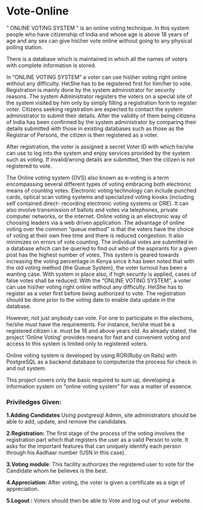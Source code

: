 # Vote-Online
“ ONLINE VOTING SYSTEM ” is an online voting technique. In this system people who have citizenship of India and whose age is above 18 years of age and any sex can give his\her vote online without going to any physical polling station.

There is a database which is maintained in which all the names of voters with complete information is stored.

In “ONLINE VOTING SYSTEM” a voter can use his\her voting right online without any difficulty. He\She has to be registered first for him/her to vote. Registration is mainly done by the system administrator for security reasons. The system Administrator registers the voters on a special site of the system visited by him only by simply filling a registration form to register voter. Citizens seeking registration are expected to contact the system administrator to submit their details. After the validity of them being citizens of India has been confirmed by the system administrator by comparing their details submitted with those in existing databases such as those as the Registrar of Persons, the citizen is then registered as a voter.

After registration, the voter is assigned a secret Voter ID with which he/she can
use to log into the system and enjoy services provided by the system such as
voting. If invalid/wrong details are submitted, then the citizen is not registered
to vote.

The Online voting system (OVS) also known as e-voting is a term encompassing several different types of voting embracing both electronic means of counting votes. Electronic voting technology can include punched cards, optical scan voting systems and specialized voting kiosks (including self contained direct- recording electronic voting systems or DRE). It can also involve transmission of ballots and votes via telephones, private computer networks, or the internet. Online voting is an electronic way of choosing leaders via a web driven application. The advantage of online voting over the common “queue method” is that the voters have the choice of voting at their own free time and there is reduced congestion. It also minimizes on errors of vote counting. The individual votes are submitted in a database which can be queried to find out who of the aspirants for a given post has the highest number of votes. This system is geared towards increasing the voting percentage in Kenya since it has been noted that with the old voting method {the Queue System}, the voter turnout has been a wanting case. With system in place also, if high security is applied, cases of false votes shall be reduced. With the “ONLINE VOTING SYSTEM”, a voter can use his\her voting right online without any difficulty. He\She has to register as a voter first before being authorized to vote. The registration should be done prior to the voting date to enable data update in the database.

However, not just anybody can vote. For one to participate in the elections, he/she must have the requirements. For instance, he/she must be a registered citizen i.e. must be 18 and above years old. As already stated, the project ‘Online Voting' provides means for fast and convenient voting and access to this system is limited only to registered voters.



Online voting system is developed by using ROR(Ruby on Rails) with PostgreSQL as a backend database to computerize the process for check in and out system.

This project covers only the basic required to sum up, developing a information system on “online voting system” for was a matter of essence.
### Priviledges Given:

**1.Adding Candidates**:Using postgresql Admin, site administrators should be able to add, update, and remove the candidates. 

**2.Registration:** The first stage of the process of the voting involves the registration part which  that registers the user as a valid Person to vote. It asks for the important features that can uniquely identify each person through his Aadhaar number (USN in this case).

**3.Voting module**: This facility authorizes the registered user to vote for the Candidate whom he believes is the best.

**4.Appreciation:** After voting, the voter is given a certificate as a sign of appreciation.

**5.Logout :** Voters should then be able to Vote and log out of your website.

